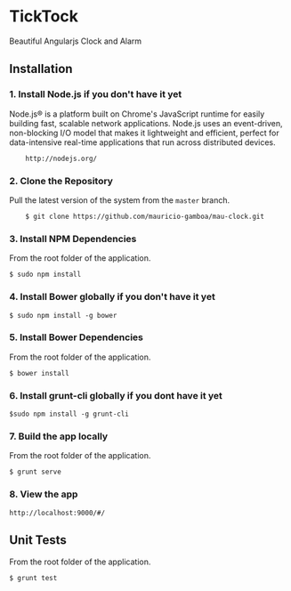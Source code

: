 # TickTock
Beautiful Angularjs Clock and Alarm

## Installation

### 1. Install Node.js if you don't have it yet
Node.js® is a platform built on Chrome's JavaScript runtime for easily building fast, scalable network applications. Node.js uses an event-driven, non-blocking I/O model that makes it lightweight and efficient, perfect for data-intensive real-time applications that run across distributed devices.
		
		http://nodejs.org/
		
### 2. Clone the Repository
Pull the latest version of the system from the `master` branch.

		$ git clone https://github.com/mauricio-gamboa/mau-clock.git
				
### 3. Install NPM Dependencies
From the root folder of the application.

    $ sudo npm install

### 4. Install Bower globally if you don't have it yet

    $ sudo npm install -g bower

### 5. Install Bower Dependencies
From the root folder of the application.

    $ bower install
    
### 6. Install grunt-cli globally if you dont have it yet
    $sudo npm install -g grunt-cli
    
### 7. Build the app locally
From the root folder of the application.

    $ grunt serve
     
### 8. View the app

    http://localhost:9000/#/

## Unit Tests
From the root folder of the application.

    $ grunt test
